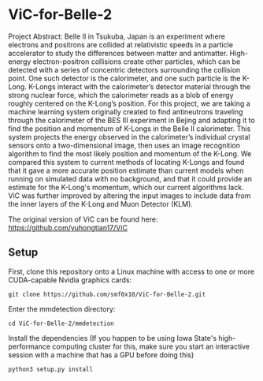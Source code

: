 # ViC-for-Belle-2

Project Abstract:
Belle II in Tsukuba, Japan is an experiment where electrons and positrons are collided at relativistic speeds in a particle accelerator to study the differences between matter and antimatter. High-energy electron-positron collisions create other particles, which can be detected with a series of concentric detectors surrounding the collision point. One such detector is the calorimeter, and one such particle is the K-Long. K-Longs interact with the calorimeter’s detector material through the strong nuclear force, which the calorimeter reads as a blob of energy roughly centered on the K-Long’s position. For this project, we are taking a machine learning system originally created to find antineutrons traveling through the calorimeter of the BES III experiment in Bejing and adapting it to find the position and momentum of K-Longs in the Belle II calorimeter. This system projects the energy observed in the calorimeter’s individual crystal sensors onto a two-dimensional image, then uses an image recognition algorithm to find the most likely position and momentum of the K-Long. We compared this system to current methods of locating K-Longs and found that it gave a more accurate position estimate than current models when running on simulated data with no background, and that it could provide an estimate for the K-Long's momentum, which our current algorithms lack. ViC was further improved by altering the input images to include data from the inner layers of the K-Long and Muon Detector (KLM).

The original version of ViC can be found here: https://github.com/yuhongtian17/ViC
## Setup
First, clone this repository onto a Linux machine with access to one or more CUDA-capable Nvidia graphics cards:

```git clone https://github.com/smf0x10/ViC-for-Belle-2.git```

Enter the mmdetection directory:

```cd ViC-for-Belle-2/mmdetection```

Install the dependencies (If you happen to be using Iowa State's high-performance computing cluster for this, make sure you start an interactive session with a machine that has a GPU before doing this)

```python3 setup.py install```
